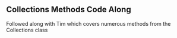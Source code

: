 ## Collections Methods Code Along

Followed along with Tim which covers numerous methods from the Collections class